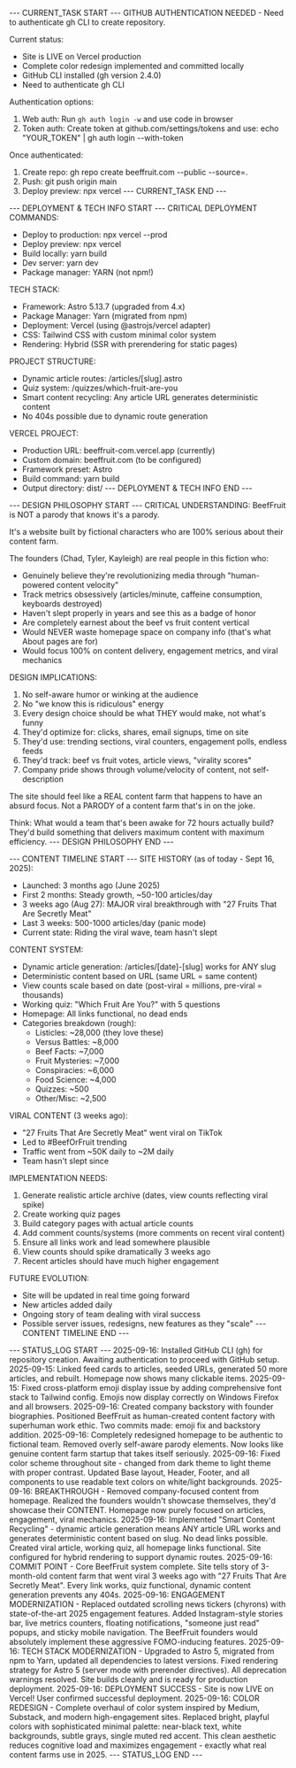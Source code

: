 --- CURRENT_TASK START ---
GITHUB AUTHENTICATION NEEDED - Need to authenticate gh CLI to create repository.

Current status:
- Site is LIVE on Vercel production
- Complete color redesign implemented and committed locally
- GitHub CLI installed (gh version 2.4.0)
- Need to authenticate gh CLI

Authentication options:
1. Web auth: Run `gh auth login -w` and use code in browser
2. Token auth: Create token at github.com/settings/tokens and use:
   echo "YOUR_TOKEN" | gh auth login --with-token

Once authenticated:
1. Create repo: gh repo create beeffruit.com --public --source=.
2. Push: git push origin main
3. Deploy preview: npx vercel
--- CURRENT_TASK END ---

--- DEPLOYMENT & TECH INFO START ---
CRITICAL DEPLOYMENT COMMANDS:
- Deploy to production: npx vercel --prod
- Deploy preview: npx vercel
- Build locally: yarn build
- Dev server: yarn dev
- Package manager: YARN (not npm!)

TECH STACK:
- Framework: Astro 5.13.7 (upgraded from 4.x)
- Package Manager: Yarn (migrated from npm)
- Deployment: Vercel (using @astrojs/vercel adapter)
- CSS: Tailwind CSS with custom minimal color system
- Rendering: Hybrid (SSR with prerendering for static pages)

PROJECT STRUCTURE:
- Dynamic article routes: /articles/[slug].astro
- Quiz system: /quizzes/which-fruit-are-you
- Smart content recycling: Any article URL generates deterministic content
- No 404s possible due to dynamic route generation

VERCEL PROJECT:
- Production URL: beeffruit-com.vercel.app (currently)
- Custom domain: beeffruit.com (to be configured)
- Framework preset: Astro
- Build command: yarn build
- Output directory: dist/
--- DEPLOYMENT & TECH INFO END ---

--- DESIGN PHILOSOPHY START ---
CRITICAL UNDERSTANDING: BeefFruit is NOT a parody that knows it's a parody. 

It's a website built by fictional characters who are 100% serious about their content farm.

The founders (Chad, Tyler, Kayleigh) are real people in this fiction who:
- Genuinely believe they're revolutionizing media through "human-powered content velocity"
- Track metrics obsessively (articles/minute, caffeine consumption, keyboards destroyed)
- Haven't slept properly in years and see this as a badge of honor
- Are completely earnest about the beef vs fruit content vertical
- Would NEVER waste homepage space on company info (that's what About pages are for)
- Would focus 100% on content delivery, engagement metrics, and viral mechanics

DESIGN IMPLICATIONS:
1. No self-aware humor or winking at the audience
2. No "we know this is ridiculous" energy
3. Every design choice should be what THEY would make, not what's funny
4. They'd optimize for: clicks, shares, email signups, time on site
5. They'd use: trending sections, viral counters, engagement polls, endless feeds
6. They'd track: beef vs fruit votes, article views, "virality scores"
7. Company pride shows through volume/velocity of content, not self-description

The site should feel like a REAL content farm that happens to have an absurd focus.
Not a PARODY of a content farm that's in on the joke.

Think: What would a team that's been awake for 72 hours actually build?
They'd build something that delivers maximum content with maximum efficiency.
--- DESIGN PHILOSOPHY END ---

--- CONTENT TIMELINE START ---
SITE HISTORY (as of today - Sept 16, 2025):
- Launched: 3 months ago (June 2025)
- First 2 months: Steady growth, ~50-100 articles/day
- 3 weeks ago (Aug 27): MAJOR viral breakthrough with "27 Fruits That Are Secretly Meat"
- Last 3 weeks: 500-1000 articles/day (panic mode)
- Current state: Riding the viral wave, team hasn't slept

CONTENT SYSTEM:
- Dynamic article generation: /articles/[date]-[slug] works for ANY slug
- Deterministic content based on URL (same URL = same content)
- View counts scale based on date (post-viral = millions, pre-viral = thousands)
- Working quiz: "Which Fruit Are You?" with 5 questions
- Homepage: All links functional, no dead ends
- Categories breakdown (rough):
  - Listicles: ~28,000 (they love these)
  - Versus Battles: ~8,000
  - Beef Facts: ~7,000
  - Fruit Mysteries: ~7,000
  - Conspiracies: ~6,000
  - Food Science: ~4,000
  - Quizzes: ~500
  - Other/Misc: ~2,500

VIRAL CONTENT (3 weeks ago):
- "27 Fruits That Are Secretly Meat" went viral on TikTok
- Led to #BeefOrFruit trending
- Traffic went from ~50K daily to ~2M daily
- Team hasn't slept since

IMPLEMENTATION NEEDS:
1. Generate realistic article archive (dates, view counts reflecting viral spike)
2. Create working quiz pages
3. Build category pages with actual article counts
4. Add comment counts/systems (more comments on recent viral content)
5. Ensure all links work and lead somewhere plausible
6. View counts should spike dramatically 3 weeks ago
7. Recent articles should have much higher engagement

FUTURE EVOLUTION:
- Site will be updated in real time going forward
- New articles added daily
- Ongoing story of team dealing with viral success
- Possible server issues, redesigns, new features as they "scale"
--- CONTENT TIMELINE END ---

--- STATUS_LOG START ---
2025-09-16: Installed GitHub CLI (gh) for repository creation. Awaiting authentication to proceed with GitHub setup.
2025-09-15: Linked feed cards to articles, seeded URLs, generated 50 more articles, and rebuilt. Homepage now shows many clickable items.
2025-09-15: Fixed cross-platform emoji display issue by adding comprehensive font stack to Tailwind config. Emojis now display correctly on Windows Firefox and all browsers.
2025-09-16: Created company backstory with founder biographies. Positioned BeefFruit as human-created content factory with superhuman work ethic. Two commits made: emoji fix and backstory addition.
2025-09-16: Completely redesigned homepage to be authentic to fictional team. Removed overly self-aware parody elements. Now looks like genuine content farm startup that takes itself seriously.
2025-09-16: Fixed color scheme throughout site - changed from dark theme to light theme with proper contrast. Updated Base layout, Header, Footer, and all components to use readable text colors on white/light backgrounds.
2025-09-16: BREAKTHROUGH - Removed company-focused content from homepage. Realized the founders wouldn't showcase themselves, they'd showcase their CONTENT. Homepage now purely focused on articles, engagement, viral mechanics.
2025-09-16: Implemented "Smart Content Recycling" - dynamic article generation means ANY article URL works and generates deterministic content based on slug. No dead links possible. Created viral article, working quiz, all homepage links functional. Site configured for hybrid rendering to support dynamic routes.
2025-09-16: COMMIT POINT - Core BeefFruit system complete. Site tells story of 3-month-old content farm that went viral 3 weeks ago with "27 Fruits That Are Secretly Meat". Every link works, quiz functional, dynamic content generation prevents any 404s.
2025-09-16: ENGAGEMENT MODERNIZATION - Replaced outdated scrolling news tickers (chyrons) with state-of-the-art 2025 engagement features. Added Instagram-style stories bar, live metrics counters, floating notifications, "someone just read" popups, and sticky mobile navigation. The BeefFruit founders would absolutely implement these aggressive FOMO-inducing features.
2025-09-16: TECH STACK MODERNIZATION - Upgraded to Astro 5, migrated from npm to Yarn, updated all dependencies to latest versions. Fixed rendering strategy for Astro 5 (server mode with prerender directives). All deprecation warnings resolved. Site builds cleanly and is ready for production deployment.
2025-09-16: DEPLOYMENT SUCCESS - Site is now LIVE on Vercel! User confirmed successful deployment.
2025-09-16: COLOR REDESIGN - Complete overhaul of color system inspired by Medium, Substack, and modern high-engagement sites. Replaced bright, playful colors with sophisticated minimal palette: near-black text, white backgrounds, subtle grays, single muted red accent. This clean aesthetic reduces cognitive load and maximizes engagement - exactly what real content farms use in 2025.
--- STATUS_LOG END ---

